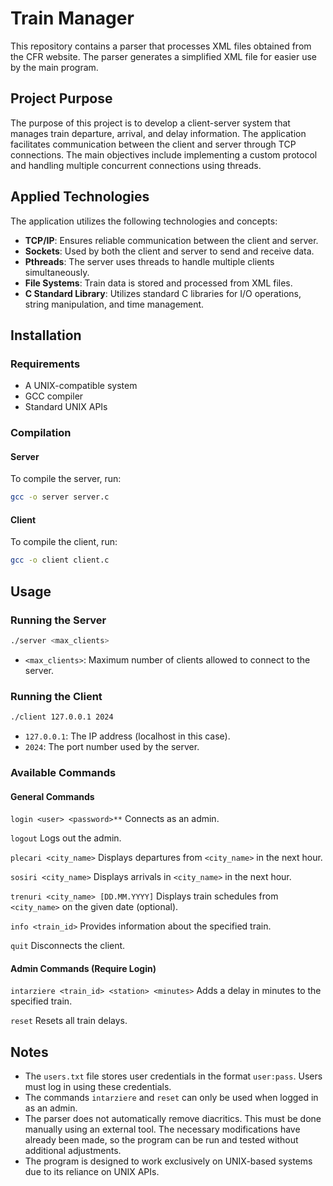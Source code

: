# Train Manager

This repository contains a parser that processes XML files obtained from the CFR website. The parser generates a simplified XML file for easier use by the main program.

## Project Purpose

The purpose of this project is to develop a client-server system that manages train departure, arrival, and delay information. The application facilitates communication between the client and server through TCP connections. The main objectives include implementing a custom protocol and handling multiple concurrent connections using threads.

## Applied Technologies

The application utilizes the following technologies and concepts:

- **TCP/IP**: Ensures reliable communication between the client and server.
- **Sockets**: Used by both the client and server to send and receive data.
- **Pthreads**: The server uses threads to handle multiple clients simultaneously.
- **File Systems**: Train data is stored and processed from XML files.
- **C Standard Library**: Utilizes standard C libraries for I/O operations, string manipulation, and time management.

## Installation

### Requirements

- A UNIX-compatible system
- GCC compiler
- Standard UNIX APIs

### Compilation

#### Server

To compile the server, run:

```sh
gcc -o server server.c
```

#### Client

To compile the client, run:

```sh
gcc -o client client.c
```

## Usage

### Running the Server

```sh
./server <max_clients>
```

- `<max_clients>`: Maximum number of clients allowed to connect to the server.

### Running the Client

```sh
./client 127.0.0.1 2024
```

- `127.0.0.1`: The IP address (localhost in this case).
- `2024`: The port number used by the server.

### Available Commands

#### General Commands

```login <user> <password>**``` Connects as an admin.

```logout``` Logs out the admin.

```plecari <city_name>``` Displays departures from `<city_name>` in the next hour.

```sosiri <city_name>``` Displays arrivals in `<city_name>` in the next hour.

```trenuri <city_name> [DD.MM.YYYY]``` Displays train schedules from `<city_name>` on the given date (optional).

```info <train_id>``` Provides information about the specified train.

```quit``` Disconnects the client.

#### Admin Commands (Require Login)

```intarziere <train_id> <station> <minutes>``` Adds a delay in minutes to the specified train.

```reset``` Resets all train delays.

## Notes

- The `users.txt` file stores user credentials in the format `user:pass`. Users must log in using these credentials.
- The commands `intarziere` and `reset` can only be used when logged in as an admin.
- The parser does not automatically remove diacritics. This must be done manually using an external tool. The necessary modifications have already been made, so the program can be run and tested without additional adjustments.
- The program is designed to work exclusively on UNIX-based systems due to its reliance on UNIX APIs.

